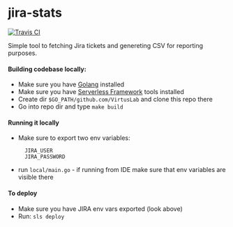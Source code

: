 # jira-stats
[![Travis CI](https://img.shields.io/travis/VirtusLab/jira-stats.svg)](https://travis-ci.org/VirtusLab/render)

Simple tool to fetching Jira tickets and genereting CSV for reporting purposes.

#### Building codebase locally:
* Make sure you have [Golang](https://golang.org/doc/install) installed
* Make sure you have [Serverless Framework](https://serverless.com/framework/docs/getting-started/) tools installed  
* Create dir `$GO_PATH/github.com/VirtusLab` and clone this repo there
* Go into repo dir and type `make build`


#### Running it locally
* Make sure to export two env variables:

        JIRA_USER
        JIRA_PASSWORD 

* run `local/main.go` - if running from IDE make sure that env variables are visible there

#### To deploy
* Make sure you have JIRA env vars exported (look above)
* Run: `sls deploy`